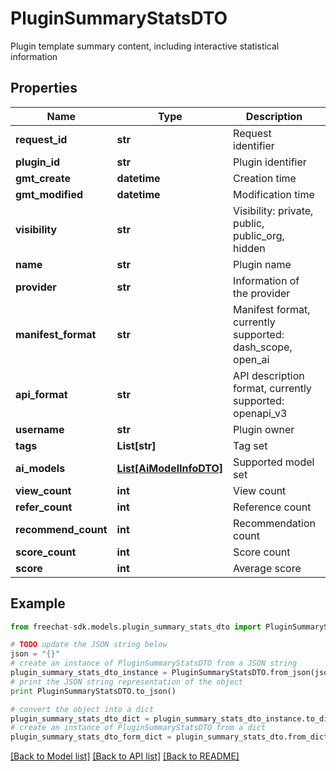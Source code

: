 # PluginSummaryStatsDTO

Plugin template summary content, including interactive statistical information

## Properties
Name | Type | Description | Notes
------------ | ------------- | ------------- | -------------
**request_id** | **str** | Request identifier | [optional] 
**plugin_id** | **str** | Plugin identifier | [optional] 
**gmt_create** | **datetime** | Creation time | [optional] 
**gmt_modified** | **datetime** | Modification time | [optional] 
**visibility** | **str** | Visibility: private, public, public_org, hidden | [optional] 
**name** | **str** | Plugin name | [optional] 
**provider** | **str** | Information of the provider | [optional] 
**manifest_format** | **str** | Manifest format, currently supported: dash_scope, open_ai | [optional] 
**api_format** | **str** | API description format, currently supported: openapi_v3 | [optional] 
**username** | **str** | Plugin owner | [optional] 
**tags** | **List[str]** | Tag set | [optional] 
**ai_models** | [**List[AiModelInfoDTO]**](AiModelInfoDTO.md) | Supported model set | [optional] 
**view_count** | **int** | View count | [optional] 
**refer_count** | **int** | Reference count | [optional] 
**recommend_count** | **int** | Recommendation count | [optional] 
**score_count** | **int** | Score count | [optional] 
**score** | **int** | Average score | [optional] 

## Example

```python
from freechat-sdk.models.plugin_summary_stats_dto import PluginSummaryStatsDTO

# TODO update the JSON string below
json = "{}"
# create an instance of PluginSummaryStatsDTO from a JSON string
plugin_summary_stats_dto_instance = PluginSummaryStatsDTO.from_json(json)
# print the JSON string representation of the object
print PluginSummaryStatsDTO.to_json()

# convert the object into a dict
plugin_summary_stats_dto_dict = plugin_summary_stats_dto_instance.to_dict()
# create an instance of PluginSummaryStatsDTO from a dict
plugin_summary_stats_dto_form_dict = plugin_summary_stats_dto.from_dict(plugin_summary_stats_dto_dict)
```
[[Back to Model list]](../README.md#documentation-for-models) [[Back to API list]](../README.md#documentation-for-api-endpoints) [[Back to README]](../README.md)


